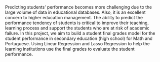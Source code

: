 Predicting students' performance becomes more challenging due to the large volume of data in educational databases. Also, it is an excellent concern to higher education management. The ability to predict the performance tendency of students is critical to improve their teaching, learning process and support the students who are at risk of academic failure.
In this project, we aim to build a student final grades model for the student performance in secondary education (high school) for Math and Portuguese. Using Linear Regression and Lasso Regression to help the learning institutions use the final grades to evaluate the student performance.
